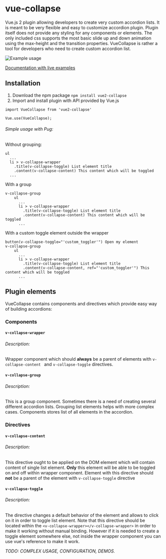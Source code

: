 # vue-collapse
Vue.js 2 plugin allowing developers to create very custom accordion lists. It is meant to be very flexible and easy to customize accordion plugin. Plugin itself does not provide any styling for any components or elements. The only included css supports the most basic slide up and down animation using the max-height and the transition properties. VueCollapse is rather a tool for developers who need to create custom accordion list.

![Example usage](https://roszpun.github.io/vue-collapse/src/images/example.gif)

[Documentation with live examples](https://roszpun.github.io/vue-collapse/)

## Installation

1. Download the npm package
`npm install vue2-collapse`
2. Import and install plugin with API provided by Vue.js 

`import VueCollapse from 'vue2-collapse'`

`Vue.use(VueCollapse);`

###### Simple usage with Pug:
Without grouping:
```
ul
  ...
  li > v-collapse-wrapper
    .title(v-collapse-toggle) List element title
    .content(v-collapse-content) This content which will be toggled
  ...
```
With a group
```
v-collapse-group
    ul
      ...
      li > v-collapse-wrapper
        .title(v-collapse-toggle) List element title
        .content(v-collapse-content) This content which will be toggled
      ...
```

With a custom toggle element outside the wrapper

```
button(v-collapse-toggle="'custom_toggler'") Open my element
v-collapse-group
    ul
      ...
      li > v-collapse-wrapper
        .title(v-collapse-toggle) List element title
        .content(v-collapse-content, ref="'custom_toggler'") This content which will be toggled
      ...
```
                                                                                                      
## Plugin elements
VueCollapse contains components and directives which provide easy way of building accordions:

### Components
#### `v-collapse-wrapper`
###### Description:
Wrapper component which should **always** be a parent of elements with `v-collapse-content ` and `v-collapse-toggle` directives.

#### `v-collapse-group`
###### Description:
This is a group component. Sometimes there is a need of creating several different accordion lists. Grouping list elements helps with more complex cases. Components stores list of all elements in the accordion.

### Directives

#### `v-collapse-content`
###### Description:
This directive ought to be applied on the DOM element which will contain content of single list element. **Only** this element will be able to be toggled on and off within wrapper component. Element with this directive should **not** be a parent of the element with `v-collapse-toggle` directive
#### `v-collapse-toggle`
###### Description:
The directive changes  a default behavior of the element and allows to click on it in order to toggle list element. Note that this directive should be located within the `<v-collapse-wrapper></v-collapse-wrapper>` in order to make it working without manual binding.
However if it is needed to create a toggle element somewhere else, not inside the wrapper component you can use vue's reference to make it work.

_TODO: COMPLEX USAGE, CONFIGURATION, DEMOS._

